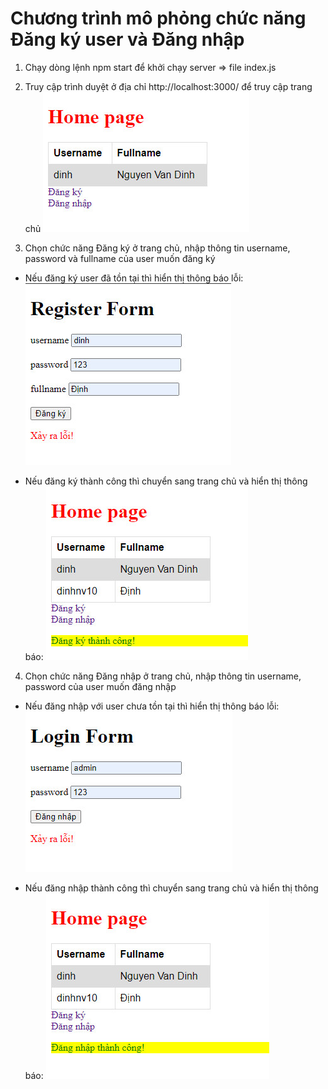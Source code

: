 # Chương trình mô phỏng chức năng Đăng ký user và Đăng nhập

1. Chạy dòng lệnh npm start để khởi chạy server => file index.js

2. Truy cập trình duyệt ở địa chỉ http://localhost:3000/ để truy cập trang chủ
![alt text](images/home.jpg)

3. Chọn chức năng Đăng ký ở trang chủ, nhập thông tin username, password và fullname của user muốn đăng ký

- Nếu đăng ký user đã tồn tại thì hiển thị thông báo lỗi:
![alt text](images/register_error.jpg)

- Nếu đăng ký thành công thì chuyển sang trang chủ và hiển thị thông báo:
![alt text](images/register_ok.jpg)

4. Chọn chức năng Đăng nhập ở trang chủ, nhập thông tin username, password của user muốn đăng nhập

- Nếu đăng nhập với user chưa tồn tại thì hiển thị thông báo lỗi:
![alt text](images/login_error.jpg)

- Nếu đăng nhập thành công thì chuyển sang trang chủ và hiển thị thông báo:
![alt text](images/login_ok.jpg)
